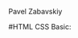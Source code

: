 Pavel Zabavskiy


#HTML CSS Basic:


[Codecademy]: (https://www.codecademy.com/users/Pavel2016/achievements)


[HTMLacademy]: (https://htmlacademy.ru/profile/id425765)
